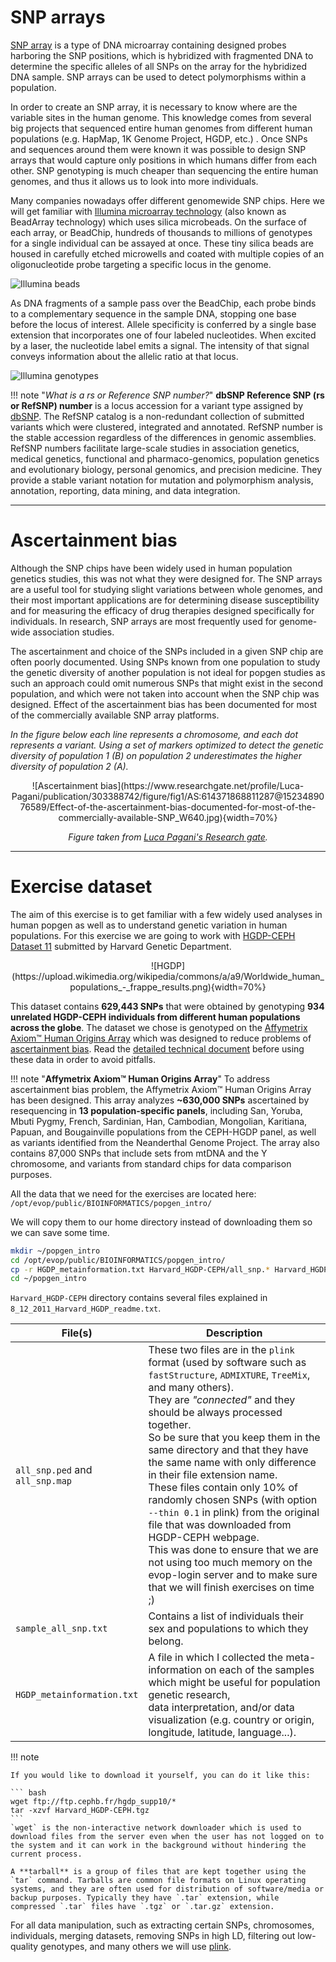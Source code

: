# SNP arrays

[SNP array](https://en.wikipedia.org/wiki/SNP_array) is a type of DNA microarray containing designed probes harboring the SNP positions, which is hybridized with fragmented DNA to determine the specific alleles of all SNPs on the array for the hybridized DNA sample. 
SNP arrays can be used to detect polymorphisms within a population. 

In order to create an SNP array, it is necessary to know where are the variable sites in the human genome. This knowledge comes from several big projects that sequenced entire human genomes from different human populations (e.g. HapMap, 1K Genome Project, HGDP, etc.) . Once SNPs and sequences around them were known it was possible to design SNP arrays that would capture only positions in which humans differ from each other. SNP genotyping is much cheaper than sequencing the entire human genomes, and thus it allows us to look into more individuals. 

Many companies nowadays offer different genomewide SNP chips. Here we will get familiar with [Illumina microarray technology](https://www.youtube.com/embed/lVG04dAAyvY) (also known as BeadArray technology) which uses silica microbeads. On the surface of each array, or BeadChip, hundreds of thousands to millions of genotypes for a single individual can be assayed at once. These tiny silica beads are housed in carefully etched microwells and coated with multiple copies of an oligonucleotide probe targeting a specific locus in the genome.

![Illumina beads](https://www.illumina.com/content/dam/illumina-marketing/images/science/v2/web-graphic/multi-sample-array-formats-web-graphic.jpg)

As DNA fragments of a sample pass over the BeadChip, each probe binds to a complementary sequence in the sample DNA, stopping one base before the locus of interest. Allele specificity is conferred by a single base extension that incorporates one of four labeled nucleotides. When excited by a laser, the nucleotide label emits a signal. The intensity of that signal conveys information about the allelic ratio at that locus.

![Illumina genotypes](https://www.illumina.com/content/dam/illumina-marketing/images/technology/microarray/how-microarrays-work-web-graphic.jpg)

!!! note "_What is a rs or Reference SNP number?_"
    __dbSNP Reference SNP (rs or RefSNP) number__ is a locus accession for a variant type assigned by [dbSNP](https://www.ncbi.nlm.nih.gov/snp/). The RefSNP catalog is a non-redundant collection of submitted variants which were clustered, integrated and annotated. RefSNP number is the stable accession regardless of the differences in genomic assemblies. RefSNP numbers facilitate large-scale studies in association genetics, medical genetics, functional and pharmaco-genomics, population genetics and evolutionary biology, personal genomics, and precision medicine. They provide a stable variant notation for mutation and polymorphism analysis, annotation, reporting, data mining, and data integration.


*********************************************************************

# Ascertainment bias

Although the SNP chips have been widely used in human population genetics studies, this was not what they were designed for. The SNP arrays are a useful tool for studying slight variations between whole genomes, and their most important applications are for determining disease susceptibility and for measuring the efficacy of drug therapies designed specifically for individuals. In research, SNP arrays are most frequently used for genome-wide association studies.

The ascertainment and choice of the SNPs included in a given SNP chip are often poorly documented. Using SNPs known from one population to study the genetic diversity of another population is not ideal for popgen studies as such an approach could omit numerous SNPs that might exist in the second population, and which were not taken into account when the SNP chip was designed. Effect of the ascertainment bias has been documented for most of the commercially available SNP array platforms. 

_In the figure below each line represents a chromosome, and each dot represents a variant. Using a set of markers optimized to detect the genetic diversity of population 1 (B) on population 2 underestimates the higher diversity of population 2 (A)._ 

<center>
![Ascertainment bias](https://www.researchgate.net/profile/Luca-Pagani/publication/303388742/figure/fig1/AS:614371868811287@1523489076589/Effect-of-the-ascertainment-bias-documented-for-most-of-the-commercially-available-SNP_W640.jpg){width=70%}

_Figure taken from [Luca Pagani's Research gate](https://www.researchgate.net/publication/303388742_Through_the_layers_of_the_Ethiopian_genome_a_survey_of_human_genetic_variation_based_on_genome-wide_genotyping_and_re-sequencing_data/figures?lo=1)._
</center>

*********************************************************************

# Exercise dataset

The aim of this exercise is to get familiar with a few widely used analyses in human popgen as well as to understand  genetic variation in human populations. For this exercise we are going to work with [HGDP-CEPH Dataset 11](http://www.cephb.fr/en/hgdp_panel.php) submitted by Harvard Genetic Department.

<center>
![HGDP](https://upload.wikimedia.org/wikipedia/commons/a/a9/Worldwide_human_populations_-_frappe_results.png){width=70%}
</center>

This dataset contains __629,443 SNPs__ that were obtained by genotyping __934 unrelated HGDP-CEPH individuals from different human populations across the globe__. The dataset we chose is genotyped on the [Affymetrix Axiom™ Human Origins Array](https://www.thermofisher.com/order/catalog/product/901853#:~:text=Axiom%20Genome%2DWide%20Human%20Origins,%2C%20migration%2C%20and%20natural%20selection.) which was designed to reduce problems of [ascertainment bias](https://www.ncbi.nlm.nih.gov/books/NBK9792/). Read the [detailed technical document](ftp://ftp.cephb.fr/hgdp_supp10/8_12_2011_Technical_Array_Design_Document.pdf) before using these data in order to avoid pitfalls. 


!!! note "__Affymetrix Axiom™ Human Origins Array__"
    To address ascertainment bias problem, the Affymetrix Axiom™ Human Origins Array has been designed. This array analyzes __~630,000 SNPs__ ascertained by resequencing in __13 population-specific panels__, including San, Yoruba, Mbuti Pygmy, French, Sardinian, Han, Cambodian, Mongolian, Karitiana, Papuan, and Bougainville populations from the CEPH-HGDP panel, as well as variants identified from the Neanderthal Genome Project. The array also contains 87,000 SNPs that include sets from mtDNA and the Y chromosome, and variants from standard chips for data comparison purposes.

All the data that we need for the exercises are located here:
`/opt/evop/public/BIOINFORMATICS/popgen_intro/`

We will copy them to our home directory instead of downloading them so we can save some time.

``` bash
mkdir ~/popgen_intro
cd /opt/evop/public/BIOINFORMATICS/popgen_intro/
cp -r HGDP_metainformation.txt Harvard_HGDP-CEPH/all_snp.* Harvard_HGDP-CEPH/sample_all_snp.txt ~/popgen_intro/
cd ~/popgen_intro
```

`Harvard_HGDP-CEPH` directory contains several files explained in `8_12_2011_Harvard_HGDP_readme.txt`. 


| File(s) | Description |
|---|---|
| `all_snp.ped` and <br />`all_snp.map` | These two files are in the `plink` format (used by software such as `fastStructure`, `ADMIXTURE`, `TreeMix`, and many others). <br />They are _"connected"_ and they should be always processed together. <br />So be sure that you keep them in the same directory and that they have the same name with only difference in their file extension name. <br />These files contain only 10% of randomly chosen SNPs (with option `--thin 0.1` in plink) from the original file that was downloaded from HGDP-CEPH webpage. <br />This was done to ensure that we are not using too much memory on the evop-login server and to make sure that we will finish exercises on time ;) |
| `sample_all_snp.txt` | Contains a list of individuals their sex and populations to which they belong. |
| `HGDP_metainformation.txt` | A file in which I collected the meta-information on each of the samples which might be useful for population genetic research, <br />data interpretation, and/or data visualization (e.g. country or origin, longitude, latitude, language...). |

!!! note

    If you would like to download it yourself, you can do it like this:

    ``` bash
    wget ftp://ftp.cephb.fr/hgdp_supp10/*
    tar -xzvf Harvard_HGDP-CEPH.tgz
    ```
    `wget` is the non-interactive network downloader which is used to download files from the server even when the user has not logged on to the system and it can work in the background without hindering the current process.

    A **tarball** is a group of files that are kept together using the `tar` command. Tarballs are common file formats on Linux operating systems, and they are often used for distribution of software/media or backup purposes. Typically they have `.tar` extension, while compressed `.tar` files have `.tgz` or `.tar.gz` extension.

For all data manipulation, such as extracting certain SNPs, chromosomes, individuals, merging datasets, removing SNPs in high LD, filtering out low-quality genotypes, and many others we will use [plink](https://www.cog-genomics.org/plink2). 

